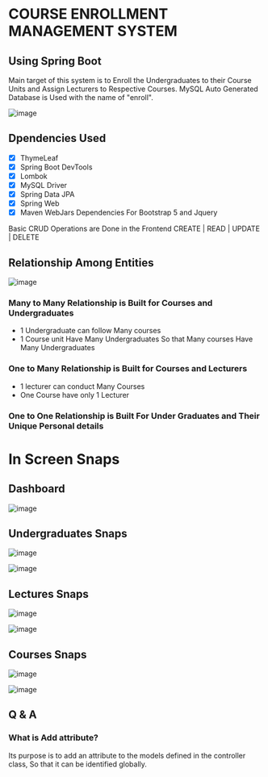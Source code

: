 # COURSE ENROLLMENT MANAGEMENT SYSTEM
## Using Spring Boot 

Main target of this system is to Enroll the Undergraduates to their Course Units and Assign Lecturers to Respective Courses. 
MySQL Auto Generated Database is Used with the name of "enroll".

![image](https://user-images.githubusercontent.com/64683688/153193013-20ec68cd-d936-44c1-a9f2-a8db004f1e55.png)

## Dpendencies Used
- [x] ThymeLeaf
- [x] Spring Boot DevTools
- [x] Lombok 
- [x] MySQL Driver 
- [x] Spring Data JPA
- [x] Spring Web
- [x] Maven WebJars Dependencies For Bootstrap 5 and Jquery

Basic CRUD Operations are Done in the Frontend
CREATE | READ | UPDATE | DELETE

## Relationship Among Entities

![image](https://user-images.githubusercontent.com/64683688/153192767-e6bb6068-b5ca-4ca8-b62d-e5771cc14dab.png)

### Many to Many Relationship is Built for Courses and Undergraduates
  - 1 Undergraduate can follow Many courses
  - 1 Course unit Have Many Undergraduates
  So that Many courses Have Many Undergraduates

### One to Many Relationship is Built for Courses and Lecturers
  - 1 lecturer can conduct Many Courses
  - One Course have only 1 Lecturer

### One to One Relationship is Built For Under Graduates and Their Unique Personal details 

# In Screen Snaps

## Dashboard
![image](https://user-images.githubusercontent.com/64683688/153196819-cc24c487-6e70-4d55-b374-e738f2497318.png)

## Undergraduates Snaps
![image](https://user-images.githubusercontent.com/64683688/153194342-dec9d753-f2f4-4eb7-8bd2-9778edd17c74.png)

![image](https://user-images.githubusercontent.com/64683688/153194598-5a85a6ff-552f-412a-89d2-a8b6830ce013.png)

## Lectures Snaps
![image](https://user-images.githubusercontent.com/64683688/153195690-34401fdc-ffcd-423c-af1a-a13507303033.png)

![image](https://user-images.githubusercontent.com/64683688/153195459-9a3170d6-0fc5-4b83-952e-ddd8b40a031b.png)

## Courses Snaps
![image](https://user-images.githubusercontent.com/64683688/153196184-706b2fc4-d3b0-4cc8-970b-ffc397593a46.png)

![image](https://user-images.githubusercontent.com/64683688/153196302-b2420d99-c1d8-491f-93d4-0edbdc30e92e.png)


## Q & A
### What is Add attribute?
Its purpose is to add an attribute to the models defined in the controller class, So that it can be identified globally. 



